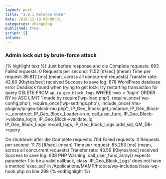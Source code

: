 ```yaml
---
layout: post
title: "3.0.1 Release Note"
date: 2016-12-10 00:00:01
categories: changelog
published: true
script: []
inline:
---
```


<!--more-->

### Admin lock out by brute-force attack ###

{% highlight text %}
Just before response and die
Complete requests:      693
Failed requests:        0
Requests per second:    11.52 [#/sec] (mean)
Time per request:       86.812 [ms] (mean, across all concurrent requests)
Transfer rate:          42.80 [Kbytes/sec] received
Success to save log:    678
WordPress database error Deadlock found when trying to get lock; try restarting transaction for query DELETE FROM `wp_ip_geo_block_logs` WHERE `hook` = 'login' ORDER BY `No` ASC LIMIT 1 made by require('wp-load.php'), require_once('wp-config.php'), require_once('wp-settings.php'), include_once('/mu-plugins/ip-geo-block-mu.php'), IP_Geo_Block::get_instance, IP_Geo_Block->__construct, IP_Geo_Block_Loader->run, call_user_func, IP_Geo_Block->validate_login, IP_Geo_Block->validate_ip, IP_Geo_Block_Logs::record_logs, IP_Geo_Block_Logs::add_sql, QM_DB->query

On shutdown after die
Complete requests:      704
Failed requests:        0
Requests per second:    11.73 [#/sec] (mean)
Time per request:       85.253 [ms] (mean, across all concurrent requests)
Transfer rate:          43.59 [Kbytes/sec] received
Success to save log:    638
PHP Warning: call_user_func_array() expects parameter 1 to be a valid callback, class 'IP_Geo_Block_Logs' does not have a method 'exec_sql' in /Applications/MAMP/htdocs/wp-includes/class-wp-hook.php on line 298
{% endhighlight %}

[IP-Geo-Block]:   https://wordpress.org/plugins/ip-geo-block/ "WordPress › IP Geo Block « WordPress Plugins"
[SupportForum]:   https://wordpress.org/support/plugin/ip-geo-block "WordPress &#8250; Support &raquo; IP Geo Block"
